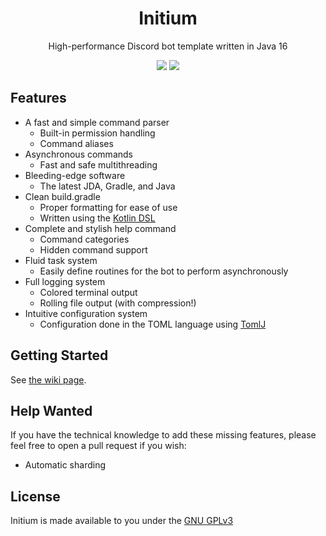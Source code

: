 <!-- Sorry for this HTML bit, but once you use a div, you gotta commit to the div. -->
<div align="center">
  <h1>Initium</h1>

  High-performance Discord bot template written in Java 16

  <p>
    <img src="https://img.shields.io/github/workflow/status/zorroware/initium/Gradle%20CI?style=for-the-badge" />
    <img src="https://img.shields.io/github/license/zorroware/initium?style=for-the-badge" />
  </p>
</div>

## Features
* A fast and simple command parser
  * Built-in permission handling
  * Command aliases
* Asynchronous commands
  * Fast and safe multithreading
* Bleeding-edge software
  * The latest JDA, Gradle, and Java
* Clean build.gradle
  * Proper formatting for ease of use
  * Written using the [Kotlin DSL](https://docs.gradle.org/current/userguide/kotlin_dsl.html)
* Complete and stylish help command
  * Command categories
  * Hidden command support
* Fluid task system
  * Easily define routines for the bot to perform asynchronously
* Full logging system
  * Colored terminal output
  * Rolling file output (with compression!)
* Intuitive configuration system
  * Configuration done in the TOML language using [TomlJ](https://github.com/tomlj/tomlj)

## Getting Started
See [the wiki page](https://github.com/zorroware/initium/wiki/Getting-Started).

## Help Wanted
If you have the technical knowledge to add these missing features, please feel free to open a pull request if you wish:
* Automatic sharding

## License
Initium is made available to you under the [GNU GPLv3](https://www.gnu.org/licenses/gpl-3.0.en.html)
